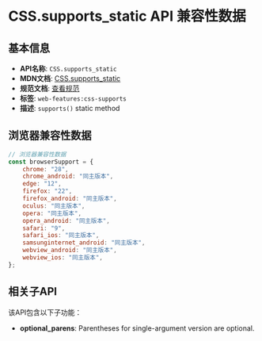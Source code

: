 # CSS.supports_static API 兼容性数据

## 基本信息

- **API名称**: `CSS.supports_static`
- **MDN文档**: [CSS.supports_static](https://developer.mozilla.org/docs/Web/API/CSS/supports_static)
- **规范文档**: [查看规范](https://drafts.csswg.org/css-conditional-3/#dom-css-supports)
- **标签**: `web-features:css-supports`
- **描述**: `supports()` static method

## 浏览器兼容性数据

```javascript
// 浏览器兼容性数据
const browserSupport = {
    chrome: "28",
    chrome_android: "同主版本",
    edge: "12",
    firefox: "22",
    firefox_android: "同主版本",
    oculus: "同主版本",
    opera: "同主版本",
    opera_android: "同主版本",
    safari: "9",
    safari_ios: "同主版本",
    samsunginternet_android: "同主版本",
    webview_android: "同主版本",
    webview_ios: "同主版本",
};

```

## 相关子API

该API包含以下子功能：

- **optional_parens**: Parentheses for single-argument version are optional.

